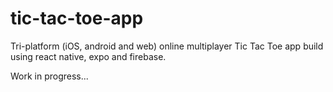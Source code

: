 # tic-tac-toe-app

Tri-platform (iOS, android and web) online multiplayer Tic Tac Toe app build using react native, expo and firebase.

Work in progress...
